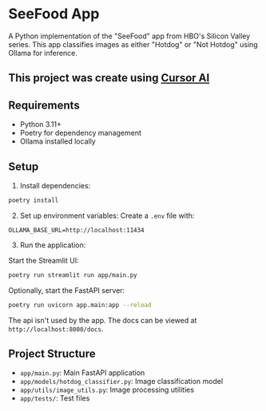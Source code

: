 # SeeFood App

A Python implementation of the "SeeFood" app from HBO's Silicon Valley series. This app classifies images as either "Hotdog" or "Not Hotdog" using Ollama for inference.

## This project was create using [Cursor AI](https://www.cursor.com/)

## Requirements

- Python 3.11+
- Poetry for dependency management
- Ollama installed locally

## Setup

1. Install dependencies:
```bash
poetry install
```

2. Set up environment variables:
Create a `.env` file with:
```
OLLAMA_BASE_URL=http://localhost:11434
```

3. Run the application:

Start the Streamlit UI:
```bash
poetry run streamlit run app/main.py
```

Optionally, start the FastAPI server:
```bash
poetry run uvicorn app.main:app --reload
```
The api isn't used by the app. The docs can be viewed at `http://localhost:8000/docs`.

## Project Structure

- `app/main.py`: Main FastAPI application
- `app/models/hotdog_classifier.py`: Image classification model
- `app/utils/image_utils.py`: Image processing utilities
- `app/tests/`: Test files 